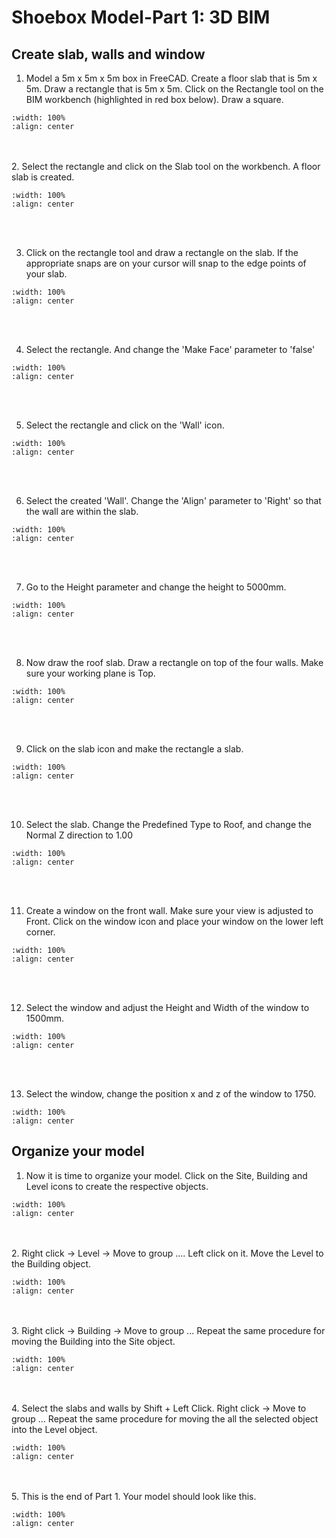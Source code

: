 # Shoebox Model-Part 1: 3D BIM

## Create slab, walls and window
1. Model a 5m x 5m x 5m box in FreeCAD. Create a floor slab that is 5m x 5m. Draw a rectangle that is 5m x 5m. Click on the Rectangle tool on the BIM workbench (highlighted in red box below). Draw a square.
```{image} ../_static/shoebox1/shoe1_1.png
:width: 100%
:align: center
```
<br/><br/>
2. Select the rectangle and click on the Slab tool on the workbench. A floor slab is created.
```{image} ../_static/shoebox1/shoe1_2.png
:width: 100%
:align: center
```
<br/><br/>

3. Click on the rectangle tool and draw a rectangle on the slab. If the appropriate snaps are on your cursor will snap to the edge points of your slab. 
```{image} ../_static/shoebox1/shoe1_20.png
:width: 100%
:align: center
```
<br/><br/>

4. Select the rectangle. And change the 'Make Face' parameter to 'false'
```{image} ../_static/shoebox1/shoe1_21.png
:width: 100%
:align: center
```
<br/><br/>

5. Select the rectangle and click on the 'Wall' icon.
```{image} ../_static/shoebox1/shoe1_22.png
:width: 100%
:align: center
```
<br/><br/>

6. Select the created 'Wall'. Change the 'Align' parameter to 'Right' so that the wall are within the slab.
```{image} ../_static/shoebox1/shoe1_23.png
:width: 100%
:align: center
```
<br/><br/>

7. Go to the Height parameter and change the height to 5000mm.
```{image} ../_static/shoebox1/shoe1_24.png
:width: 100%
:align: center
```
<br/><br/>

8. Now draw the roof slab. Draw a rectangle on top of the four walls. Make sure your working plane is Top.
```{image} ../_static/shoebox1/shoe1_9.png
:width: 100%
:align: center
```
<br/><br/>

9. Click on the slab icon and make the rectangle a slab.
```{image} ../_static/shoebox1/shoe1_10.png
:width: 100%
:align: center
```
<br/><br/>

10. Select the slab. Change the Predefined Type to Roof, and change the Normal Z direction to 1.00
```{image} ../_static/shoebox1/shoe1_11.png
:width: 100%
:align: center
```
<br/><br/>

11. Create a window on the front wall. Make sure your view is adjusted to Front. Click on the window icon and place your window on the lower left corner.
```{image} ../_static/shoebox1/shoe1_12.gif
:width: 100%
:align: center
```
<br/><br/>

12. Select the window and adjust the Height and Width of the window to 1500mm.
```{image} ../_static/shoebox1/shoe1_13.png
:width: 100%
:align: center
```
<br/><br/>

13. Select the window, change the position x and z of the window to 1750.
```{image} ../_static/shoebox1/shoe1_14.png
:width: 100%
:align: center
```

## Organize your model
1. Now it is time to organize your model. Click on the Site, Building and Level icons to create the respective objects.
```{image} ../_static/shoebox1/shoe1_15.png
:width: 100%
:align: center
```
<br/><br/>
2. Right click -> Level -> Move to group .... Left click on it. Move the Level to the Building object.
 ```{image} ../_static/shoebox1/shoe1_16.png
:width: 100%
:align: center
```
<br/><br/>
3. Right click -> Building -> Move to group ... Repeat the same procedure for moving the Building into the Site object.
 ```{image} ../_static/shoebox1/shoe1_17.png
:width: 100%
:align: center
```
<br/><br/>
4. Select the slabs and walls by Shift + Left Click. Right click -> Move to group ... Repeat the same procedure for moving the all the selected object into the Level object.
 ```{image} ../_static/shoebox1/shoe1_18.png
:width: 100%
:align: center
```
<br/><br/>
5. This is the end of Part 1. Your model should look like this.
 ```{image} ../_static/shoebox1/shoe1_19.png
:width: 100%
:align: center
```